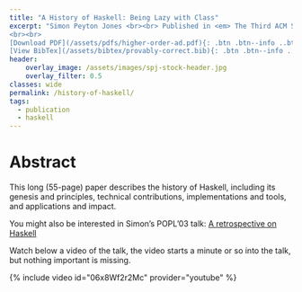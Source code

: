```yaml
---
title: "A History of Haskell: Being Lazy with Class"
excerpt: "Simon Peyton Jones <br><br> Published in <em> The Third ACM SIGPLAN History of Programming Languages Conference (HOPL-III) </em>
<br><br>
[Download PDF](/assets/pdfs/higher-order-ad.pdf){: .btn .btn--info ..btn--x-large}
[View BibTex](/assets/bibtex/provably-correct.bib){: .btn .btn--info ..btn--x-large}"
header:
    overlay_image: /assets/images/spj-stock-header.jpg
    overlay_filter: 0.5
classes: wide
permalink: /history-of-haskell/
tags:
  - publication
  - haskell
---
```


# Abstract
This long (55-page) paper describes the history of Haskell, including its genesis and principles, technical contributions, implementations and tools, and applications and impact.

You might also be interested in Simon’s POPL’03 talk: [A retrospective on Haskell](https://www.microsoft.com/en-us/research/publication/wearing-hair-shirt-retrospective-haskell-2003)

Watch below a video of the talk, the video starts a minute or so into the talk, but nothing important is missing.

{% include video id="06x8Wf2r2Mc" provider="youtube" %}

